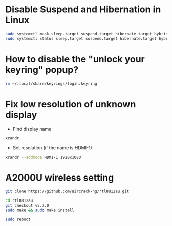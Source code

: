 # Disable Suspend and Hibernation in Linux

```bash
sudo systemctl mask sleep.target suspend.target hibernate.target hybrid-sleep.target
sudo systemctl status sleep.target suspend.target hibernate.target hybrid-sleep.target
```

# How to disable the "unlock your keyring" popup?

```bash
rm ~/.local/share/keyrings/login.keyring
```

# Fix low resolution of unknown display
- Find display name
```bash
xrandr
```
- Set resolution (if the name is HDMI-1)
```bash
xrandr --addmode HDMI-1 1920x1080
```


# A2000U wireless setting

```bash
git clone https://github.com/aircrack-ng/rtl8812au.git
```

```bash
cd rtl8812au
git checkout v5.7.0
sudo make && sudo make install
```

```bash
sudo reboot
```
